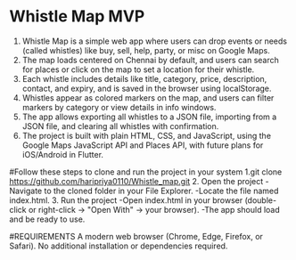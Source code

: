 
# Whistle Map MVP

1. Whistle Map is a simple web app where users can drop events or needs (called whistles) like buy, sell, help, party, or misc on Google Maps.  
2. The map loads centered on Chennai by default, and users can search for places or click on the map to set a location for their whistle.  
3. Each whistle includes details like title, category, price, description, contact, and expiry, and is saved in the browser using localStorage.  
4. Whistles appear as colored markers on the map, and users can filter markers by category or view details in info windows.  
5. The app allows exporting all whistles to a JSON file, importing from a JSON file, and clearing all whistles with confirmation.  
6. The project is built with plain HTML, CSS, and JavaScript, using the Google Maps JavaScript API and Places API, with future plans for iOS/Android in Flutter.

 #Follow these steps to clone and run the project in your system
 1.git clone https://github.com/haripriya0110/Whistle_map.git
 2. Open the project
    -Navigate to the cloned folder in your File Explorer.
    -Locate the file named index.html.
 3. Run the project
    -Open index.html in your browser (double-click or right-click → "Open With" → your browser).
    -The app should load and be ready to use.



#REQUIREMENTS
A modern web browser (Chrome, Edge, Firefox, or Safari).
No additional installation or dependencies required.

